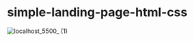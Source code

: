# simple-landing-page-html-css
![localhost_5500_ (1)](https://github.com/Natiene/simple-landing-page-html-css/assets/32619832/1cebb3fc-72f1-4a4a-98c5-ff9136bcef35)
